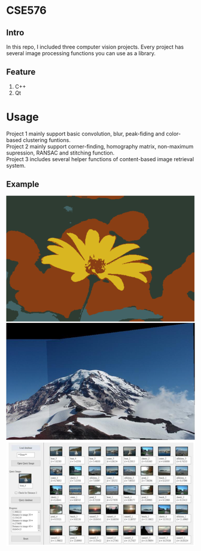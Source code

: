 # CSE576

## Intro
In this repo, I included three computer vision projects. Every project has several image processing functions you can use as a library.

## Feature
1. C++
2. Qt

# Usage
Project 1 mainly support basic convolution, blur, peak-fiding and color-based clustering funtions.<br/>
Project 2 mainly support corner-finding, homography matrix, non-maximum supression, RANSAC and stitching function.<br/>
Project 3 includes several helper functions of content-based image retrieval system.

## Example
![](img/flower.PNG "color clustering")
![](img/stitch.PNG "panorama by stitching")
![](img/CBIR.PNG "content based image retrieval")


